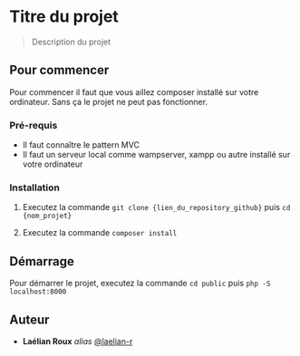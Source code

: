 # Titre du projet
> Description du projet

## Pour commencer

Pour commencer il faut que vous aillez composer installé sur votre ordinateur.
Sans ça le projet ne peut pas fonctionner.

### Pré-requis

- Il faut connaître le pattern MVC
- Il faut un serveur local comme wampserver, xampp ou autre installé sur votre ordinateur

### Installation

1. Executez la commande ``git clone {lien_du_repository_github}`` puis ``cd {nom_projet}``

2. Executez la commande ``composer install``

## Démarrage

Pour démarrer le projet, executez la commande ``cd public`` puis ``php -S localhost:8000``

## Auteur
* **Laélian Roux** _alias_ [@laelian-r](https://github.com/laelian-r)